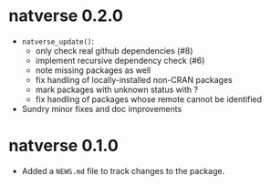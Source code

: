 # natverse 0.2.0

* `natverse_update()`:
  - only check real github dependencies (#8)
  - implement recursive dependency check (#6)
  - note missing packages as well
  - fix handling of locally-installed non-CRAN packages
  - mark packages with unknown status with ?
  - fix handling of packages whose remote cannot be identified
* Sundry minor fixes and doc improvements

# natverse 0.1.0

* Added a `NEWS.md` file to track changes to the package.
